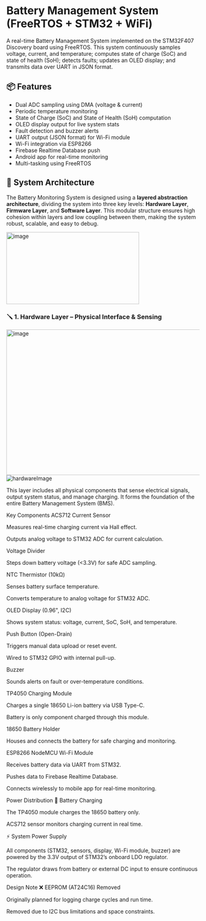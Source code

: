 # Battery Management System (FreeRTOS + STM32 + WiFi)
A real-time Battery Management System implemented on the STM32F407 Discovery board using FreeRTOS. This system continuously samples voltage, current, and temperature; computes state of charge (SoC) and state of health (SoH); detects faults; updates an OLED display; and transmits data over UART in JSON format.

## 📦 Features

- Dual ADC sampling using DMA (voltage & current)
- Periodic temperature monitoring
- State of Charge (SoC) and State of Health (SoH) computation
- OLED display output for live system stats
- Fault detection and buzzer alerts
- UART output (JSON format) for Wi-Fi module
- Wi-Fi integration via ESP8266
- Firebase Realtime Database push
- Android app for real-time monitoring
- Multi-tasking using FreeRTOS

## 🧭 System Architecture
The Battery Monitoring System is designed using a **layered abstraction architecture**, dividing the system into three key levels: **Hardware Layer**, **Firmware Layer**, and **Software Layer**. This modular structure ensures high cohesion within layers and low coupling between them, making the system robust, scalable, and easy to debug.

<img width="346" height="188" alt="image" src="https://github.com/user-attachments/assets/c217356d-dcca-4623-acdb-66be682c279c" />

### 🪛 1. Hardware Layer – Physical Interface & Sensing


<img width="591" height="380" alt="image" src="https://github.com/user-attachments/assets/7970520d-5623-4b71-b136-303bf5ae3560" />![hardwareImage](https://github.com/user-attachments/assets/20893ba3-f8e3-4bd0-a3c0-462a59af3dd4)


This layer includes all physical components that sense electrical signals, output system status, and manage charging. It forms the foundation of the entire Battery Management System (BMS).

Key Components
ACS712 Current Sensor

Measures real-time charging current via Hall effect.

Outputs analog voltage to STM32 ADC for current calculation.

Voltage Divider

Steps down battery voltage (<3.3V) for safe ADC sampling.

NTC Thermistor (10kΩ)

Senses battery surface temperature.

Converts temperature to analog voltage for STM32 ADC.

OLED Display (0.96", I2C)

Shows system status: voltage, current, SoC, SoH, and temperature.

Push Button (Open-Drain)

Triggers manual data upload or reset event.

Wired to STM32 GPIO with internal pull-up.

Buzzer

Sounds alerts on fault or over-temperature conditions.

TP4050 Charging Module

Charges a single 18650 Li-ion battery via USB Type-C.

Battery is only component charged through this module.

18650 Battery Holder

Houses and connects the battery for safe charging and monitoring.

ESP8266 NodeMCU Wi-Fi Module

Receives battery data via UART from STM32.

Pushes data to Firebase Realtime Database.

Connects wirelessly to mobile app for real-time monitoring.

Power Distribution
🔋 Battery Charging

The TP4050 module charges the 18650 battery only.

ACS712 sensor monitors charging current in real time.

⚡ System Power Supply

All components (STM32, sensors, display, Wi-Fi module, buzzer) are powered by the 3.3V output of STM32’s onboard LDO regulator.

The regulator draws from battery or external DC input to ensure continuous operation.

Design Note
❌ EEPROM (AT24C16) Removed

Originally planned for logging charge cycles and run time.

Removed due to I2C bus limitations and space constraints.




